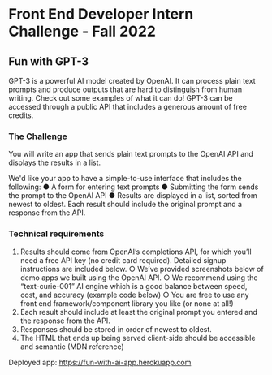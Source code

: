 # Front End Developer Intern Challenge - Fall 2022


## Fun with GPT-3

GPT-3 is a powerful AI model created by OpenAI. It can process plain text prompts and produce outputs that are hard to distinguish from human writing. Check out some examples of what it can do! GPT-3 can be accessed through a public API that includes a generous amount of free credits. 

### The Challenge

You will write an app that sends plain text prompts to the OpenAI API and displays the results in a list.

We'd like your app to have a simple-to-use interface that includes the following:
●	A form for entering text prompts
●	Submitting the form sends the prompt to the OpenAI API
●	Results are displayed in a list, sorted from newest to oldest. Each result should include the original prompt and a response from the API.


### Technical requirements

1.	Results should come from OpenAI’s completions API, for which you’ll need a free API key (no credit card required). Detailed signup instructions are included below.
○	We’ve provided screenshots below of demo apps we built using the OpenAI API. 
○	We recommend using the “text-curie-001” AI engine which is a good balance between speed, cost, and accuracy (example code below)
○	You are free to use any front end framework/component library you like (or none at all!)
2.	Each result should include at least the original prompt you entered and the response from the API.
3.	Responses should be stored in order of newest to oldest.
4.	The HTML that ends up being served client-side should be accessible and semantic (MDN reference)

Deployed app: https://fun-with-ai-app.herokuapp.com

